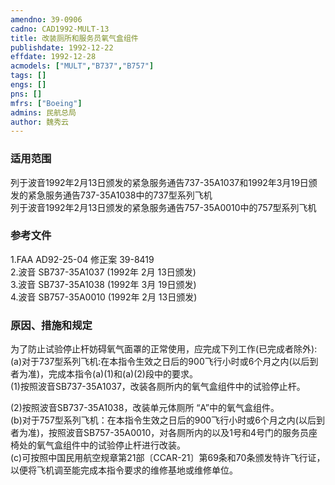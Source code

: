 ```yaml
---
amendno: 39-0906  
cadno: CAD1992-MULT-13  
title: 改装厕所和服务员氧气盒组件  
publishdate: 1992-12-22  
effdate: 1992-12-28  
acmodels: ["MULT","B737","B757"]  
tags: []  
engs: []  
pns: []  
mfrs: ["Boeing"]  
admins: 民航总局  
author: 魏秀云  
---
```

  
### 适用范围  
列于波音1992年2月13日颁发的紧急服务通告737-35A1037和1992年3月19日颁发的紧急服务通告737-35A1038中的737型系列飞机  
列于波音1992年2月13日颁发的紧急服务通告757-35A0010中的757型系列飞机  
  
<!--more-->  
### 参考文件  
  1.FAA AD92-25-04 修正案 39-8419  
  2.波音 SB737-35A1037 (1992年 2月 13日颁发)  
  3.波音 SB737-35A1038 (1992年 3月 19日颁发)  
  4.波音 SB757-35A0010 (1992年 2月 13日颁发)  
  
### 原因、措施和规定  

  为了防止试验停止杆妨碍氧气面罩的正常使用，应完成下列工作(已完成者除外):  
(a)对于737型系列飞机:在本指令生效之日后的900飞行小时或6个月之内(以后到者为准)，完成本指令(a)(1)和(a)(2)段中的要求。  
(1)按照波音SB737-35A1037，改装各厕所内的氧气盒组件中的试验停止杆。  
  
  (2)按照波音SB737-35A1038，改装单元体厕所 “A”中的氧气盒组件。  
(b)对于757型系列飞机：在本指令生效之日后的900飞行小时或6个月之内(以后到者为准)，按照波音SB757-35A0010，对各厕所内的以及1号和4号门的服务员座椅处的氧气盒组件中的试验停止杆进行改装。  
(c)可按照中国民用航空规章第21部〔CCAR-21〕第69条和70条颁发特许飞行证，以便将飞机调至能完成本指令要求的维修基地或维修单位。  
  
